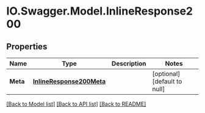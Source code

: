 # IO.Swagger.Model.InlineResponse200
## Properties

Name | Type | Description | Notes
------------ | ------------- | ------------- | -------------
**Meta** | [**InlineResponse200Meta**](InlineResponse200Meta.md) |  | [optional] [default to null]

[[Back to Model list]](../README.md#documentation-for-models) [[Back to API list]](../README.md#documentation-for-api-endpoints) [[Back to README]](../README.md)

